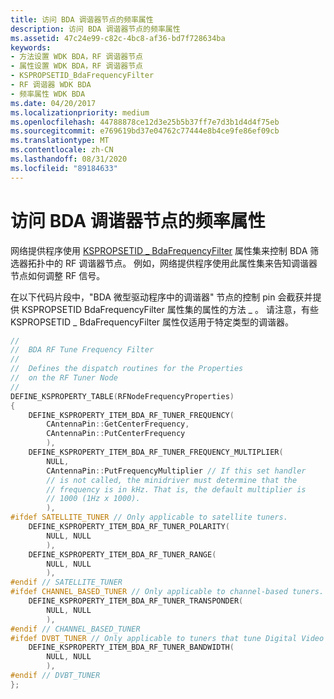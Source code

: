 ```yaml
---
title: 访问 BDA 调谐器节点的频率属性
description: 访问 BDA 调谐器节点的频率属性
ms.assetid: 47c24e99-c82c-4bc8-af36-bd7f728634ba
keywords:
- 方法设置 WDK BDA，RF 调谐器节点
- 属性设置 WDK BDA，RF 调谐器节点
- KSPROPSETID_BdaFrequencyFilter
- RF 调谐器 WDK BDA
- 频率属性 WDK BDA
ms.date: 04/20/2017
ms.localizationpriority: medium
ms.openlocfilehash: 44788878ce12d3e25b5b37ff7e7d3b1d4d4f75eb
ms.sourcegitcommit: e769619bd37e04762c77444e8b4ce9fe86ef09cb
ms.translationtype: MT
ms.contentlocale: zh-CN
ms.lasthandoff: 08/31/2020
ms.locfileid: "89184633"
---
```

# <a name="accessing-frequency-properties-of-a-bda-tuner-node"></a>访问 BDA 调谐器节点的频率属性





网络提供程序使用 [KSPROPSETID \_ BdaFrequencyFilter](./kspropsetid-bdafrequencyfilter.md) 属性集来控制 BDA 筛选器拓扑中的 RF 调谐器节点。 例如，网络提供程序使用此属性集来告知调谐器节点如何调整 RF 信号。

在以下代码片段中，"BDA 微型驱动程序中的调谐器" 节点的控制 pin 会截获并提供 KSPROPSETID BdaFrequencyFilter 属性集的属性的方法 \_ 。 请注意，有些 KSPROPSETID \_ BdaFrequencyFilter 属性仅适用于特定类型的调谐器。

```cpp
//
//  BDA RF Tune Frequency Filter
//
//  Defines the dispatch routines for the Properties
//  on the RF Tuner Node
//
DEFINE_KSPROPERTY_TABLE(RFNodeFrequencyProperties)
{
    DEFINE_KSPROPERTY_ITEM_BDA_RF_TUNER_FREQUENCY(
        CAntennaPin::GetCenterFrequency,
        CAntennaPin::PutCenterFrequency
        ),
    DEFINE_KSPROPERTY_ITEM_BDA_RF_TUNER_FREQUENCY_MULTIPLIER(
        NULL,
        CAntennaPin::PutFrequencyMultiplier // If this set handler 
        // is not called, the minidriver must determine that the 
        // frequency is in kHz. That is, the default multiplier is 
        // 1000 (1Hz x 1000).
        ),
#ifdef SATELLITE_TUNER // Only applicable to satellite tuners.
    DEFINE_KSPROPERTY_ITEM_BDA_RF_TUNER_POLARITY(
        NULL, NULL
        ),
    DEFINE_KSPROPERTY_ITEM_BDA_RF_TUNER_RANGE(
        NULL, NULL
        ),
#endif // SATELLITE_TUNER
#ifdef CHANNEL_BASED_TUNER // Only applicable to channel-based tuners.
    DEFINE_KSPROPERTY_ITEM_BDA_RF_TUNER_TRANSPONDER(
        NULL, NULL
        ),
#endif // CHANNEL_BASED_TUNER
#ifdef DVBT_TUNER // Only applicable to tuners that tune Digital Video Broadcast (DVB) signals.
    DEFINE_KSPROPERTY_ITEM_BDA_RF_TUNER_BANDWIDTH(
        NULL, NULL
        ),
#endif // DVBT_TUNER
};
```

 

